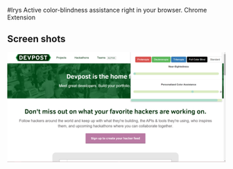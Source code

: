 #Irys Active color-blindness assistance right in your browser. Chrome Extension 

## Screen shots
![](/img/screenshot.png)

